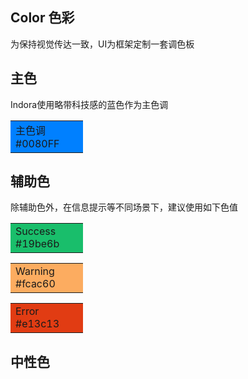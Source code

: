 ## Color 色彩

为保持视觉传达一致，UI为框架定制一套调色板

## 主色

Indora使用略带科技感的蓝色作为主色调
<table><tr><td bgcolor=#0080FF width=100> 主色调 #0080FF</td></tr></table>


## 辅助色

除辅助色外，在信息提示等不同场景下，建议使用如下色值

<table><tr><td bgcolor=#19be6b width=100> Success #19be6b</td></tr></table>
<table><tr><td bgcolor=#fcac60 width=100> Warning #fcac60</td></tr></table>
<table><tr><td bgcolor=#e13c13 width=100> Error #e13c13</td></tr></table>

## 中性色